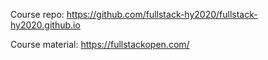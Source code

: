 Course repo: https://github.com/fullstack-hy2020/fullstack-hy2020.github.io

Course material: https://fullstackopen.com/
